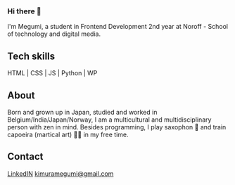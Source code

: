### Hi there 👋

I'm Megumi, a student in Frontend Development 2nd year at Noroff - School of technology and digital media.

## Tech skills
HTML | CSS | JS | Python | WP

## About
Born and grown up in Japan, studied and worked in Belgium/India/Japan/Norway, I am a multicultural and multidisciplinary person with zen in mind. 
Besides programming, I play saxophon :saxophone: and train capoeira (martical art) :woman_cartwheeling: in my free time.

## Contact
[LinkedIN](https://www.linkedin.com/in/kimuramegumi/)
kimuramegumi@gmail.com
<!--
**MegumiKim/MegumiKim** is a ✨ _special_ ✨ repository because its `README.md` (this file) appears on your GitHub profile.

Here are some ideas to get you started:

- 🔭 I’m currently working on my personal mini projects.
Blog page: https://funny-boba-e7553f.netlify.app/

- 🌱 I’m currently learning Frontend Development at Noroff.

- 👯 I’m looking to collaborate on 
- 🤔 I’m looking for help with ...
- 💬 Ask me about ...
- 📫 How to reach me: 
https://www.linkedin.com/in/kimuramegumi/

- ⚡ Fun fact: I'm a capoeira martial artist :muscle:
-->
